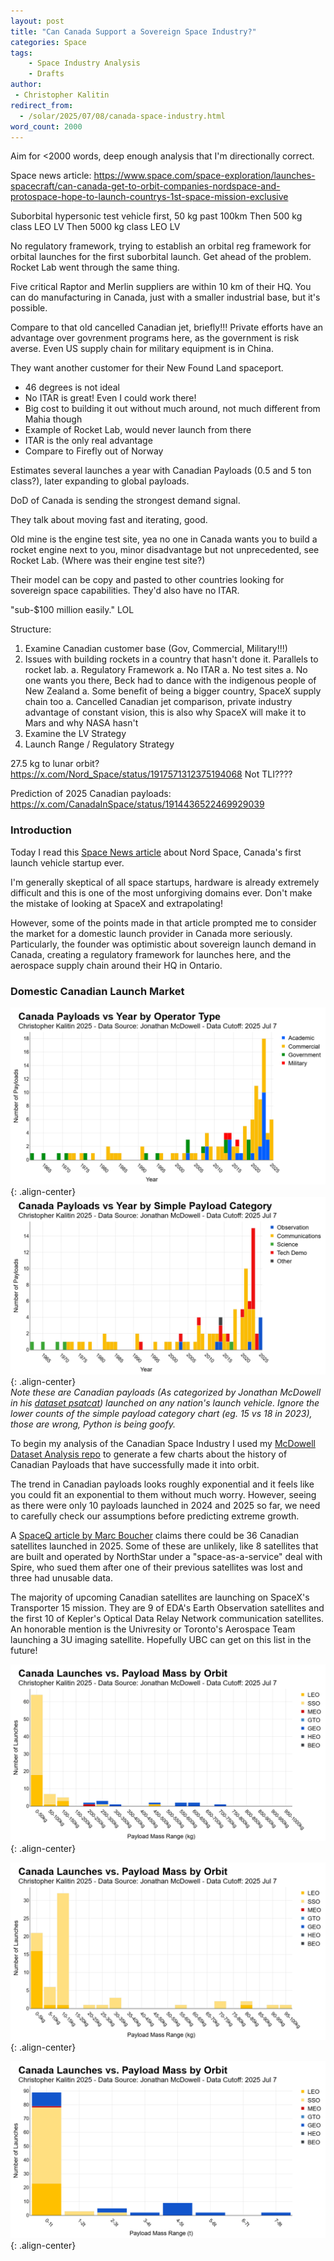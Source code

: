 ```yaml
---
layout: post
title: "Can Canada Support a Sovereign Space Industry?"
categories: Space
tags:
    - Space Industry Analysis
    - Drafts
author:
 - Christopher Kalitin
redirect_from:
  - /solar/2025/07/08/canada-space-industry.html
word_count: 2000
---
```

<head>
    <meta property="og:image" content="{{site.url}}/assets/images/nasa-end-state/msr.jpg">
</head>

Aim for <2000 words, deep enough analysis that I'm directionally correct.

Space news article: https://www.space.com/space-exploration/launches-spacecraft/can-canada-get-to-orbit-companies-nordspace-and-protospace-hope-to-launch-countrys-1st-space-mission-exclusive

Suborbital hypersonic test vehicle first, 50 kg past 100km
Then 500 kg class LEO LV
Then 5000 kg class LEO LV

No regulatory framework, trying to establish an orbital reg framework for orbital launches for the first suborbital launch. Get ahead of the problem. Rocket Lab went through the same thing.

Five critical Raptor and Merlin suppliers are within 10 km of their HQ. You can do manufacturing in Canada, just with a smaller industrial base, but it's possible.

Compare to that old cancelled Canadian jet, briefly!!!
Private efforts have an advantage over govrenment programs here, as the government is risk averse. Even US supply chain for military equipment is in China.

They want another customer for their New Found Land spaceport.
 - 46 degrees is not ideal
 - No ITAR is great! Even I could work there!
 - Big cost to building it out without much around, not much different from Mahia though
 - Example of Rocket Lab, would never launch from there
 - ITAR is the only real advantage
 - Compare to Firefly out of Norway

Estimates several launches a year with Canadian Payloads (0.5 and 5 ton class?), later expanding to global payloads.

DoD of Canada is sending the strongest demand signal.

They talk about moving fast and iterating, good.

Old mine is the engine test site, yea no one in Canada wants you to build a rocket engine next to you, minor disadvantage but not unprecedented, see Rocket Lab. (Where was their engine test site?)

Their model can be copy and pasted to other countries looking for sovereign space capabilities. They'd also have no ITAR.

"sub-$100 million easily." LOL

Structure:
1. Examine Canadian customer base (Gov, Commercial, Military!!!)
2. Issues with building rockets in a country that hasn't done it. Parallels to rocket lab.
    a. Regulatory Framework
    a. No ITAR
    a. No test sites
    a. No one wants you there, Beck had to dance with the indigenous people of New Zealand
    a. Some benefit of being a bigger country, SpaceX supply chain too
    a. Cancelled Canadian jet comparison, private industry advantage of constant vision, this is also why SpaceX will make it to Mars and why NASA hasn't
3. Examine the LV Strategy
4. Launch Range / Regulatory Strategy

27.5 kg to lunar orbit?
https://x.com/Nord_Space/status/1917571312375194068
Not TLI????

Prediction of 2025 Canadian payloads:
https://x.com/CanadaInSpace/status/1914436522469929039



### <b>Introduction</b>

Today I read this [Space News article](https://www.space.com/space-exploration/launches-spacecraft/) about Nord Space, Canada's first launch vehicle startup ever.

I'm generally skeptical of all space startups, hardware is already extremely difficult and this is one of the most unforgiving domains ever. Don't make the mistake of looking at SpaceX and extrapolating!

However, some of the points made in that article prompted me to consider the market for a domestic launch provider in Canada more seriously. Particularly, the founder was optimistic about sovereign launch demand in Canada, creating a regulatory framework for launches here, and the aerospace supply chain around their HQ in Ontario.

### <b>Domestic Canadian Launch Market</b>

![Image](/assets/images/canada-space-industry/canada_payloads_vs_year_by_operator_type.png){: .align-center}  
![Image](/assets/images/canada-space-industry/canada_payloads_vs_year_by_simple_payload_category.png){: .align-center}  
<i>Note these are Canadian payloads (As categorized by Jonathan McDowell in his [dataset psatcat](https://planet4589.org/space/gcat/web/cat/pcols.html)) launched on any nation's launch vehicle. Ignore the lower counts of the simple payload category chart (eg. 15 vs 18 in 2023), those are wrong, Python is being goofy.</i>

To begin my analysis of the Canadian Space Industry I used my [McDowell Dataset Analysis repo](https://ckalitin.github.io/space/2025/06/08/space-industry-charts.html) to generate a few charts about the history of Canadian Payloads that have successfully made it into orbit.

The trend in Canadian payloads looks roughly exponential and it feels like you could fit an exponential to them without much worry. However, seeing as there were only 10 payloads launched in 2024 and 2025 so far, we need to carefully check our assumptions before predicting extreme growth.

A [SpaceQ article by Marc Boucher](https://spaceq.ca/canadian-satellite-launches-could-set-record-in-2025/) claims there could be 36 Canadian satellites launched in 2025. Some of these are unlikely, like 8 satellites that are built and operated by NorthStar under a "space-as-a-service" deal with Spire, who sued them after one of their previous satellites was lost and three had unusable data.

The majority of upcoming Canadian satellites are launching on SpaceX's Transporter 15 mission. They are 9 of EDA's Earth Observation satellites and the first 10 of Kepler's Optical Data Relay Network communication satellites. An honorable mention is the Univresity or Toronto's Aerospace Team launching a 3U imaging satellite. Hopefully UBC can get on this list in the future!

![Image](/assets/images/canada-space-industry/canada_payloads_vs_mass_by_orbit_1000_50.png){: .align-center}  

![Image](/assets/images/canada-space-industry/canada_payloads_vs_mass_by_orbit_100_5.png){: .align-center}  

![Image](/assets/images/canada-space-industry/canada_payloads_vs_mass_by_orbit_max_mass.png){: .align-center}  

